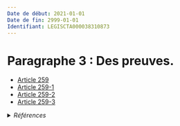 ```yaml
---
Date de début: 2021-01-01
Date de fin: 2999-01-01
Identifiant: LEGISCTA000038310873
---
```


<h1>Paragraphe 3 : Des preuves.</h1>

- [Article 259](article_259.md)
- [Article 259-1](article_259-1.md)
- [Article 259-2](article_259-2.md)
- [Article 259-3](article_259-3.md)

<details>
  <summary><em>Références</em></summary>

  <h2>Articles faisant référence à la section</h2>
  
  <ul>
    <li>
      <a href="https://legal.tricoteuses.fr//redirection/LEGIARTI000038262578?vers=git&vers=legifrance">LOI n° 2019-222 du 23 mars 2019 de programmation 2018-2022 et de réforme pour la justice - article 22 ENTIEREMENT_MODIF</a> MODIFIE source
    </li>
  </ul>
</details>
